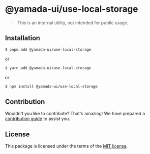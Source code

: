 # @yamada-ui/use-local-storage

> This is an internal utility, not intended for public usage.

## Installation

```sh
$ pnpm add @yamada-ui/use-local-storage
```

or

```sh
$ yarn add @yamada-ui/use-local-storage
```

or

```sh
$ npm install @yamada-ui/use-local-storage
```

## Contribution

Wouldn't you like to contribute? That's amazing! We have prepared a [contribution guide](./CONTRIBUTING.md) to assist you.

## License

This package is licensed under the terms of the
[MIT license](https://github.com/yamada-ui/yamada-ui/blob/main/LICENSE).
